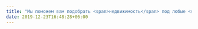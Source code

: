 ```yaml
---
title: "Мы поможем вам подобрать <span>недвижимость</span> под любые <span>цели</span>"
date: 2019-12-23T16:48:28+06:00
---
```

